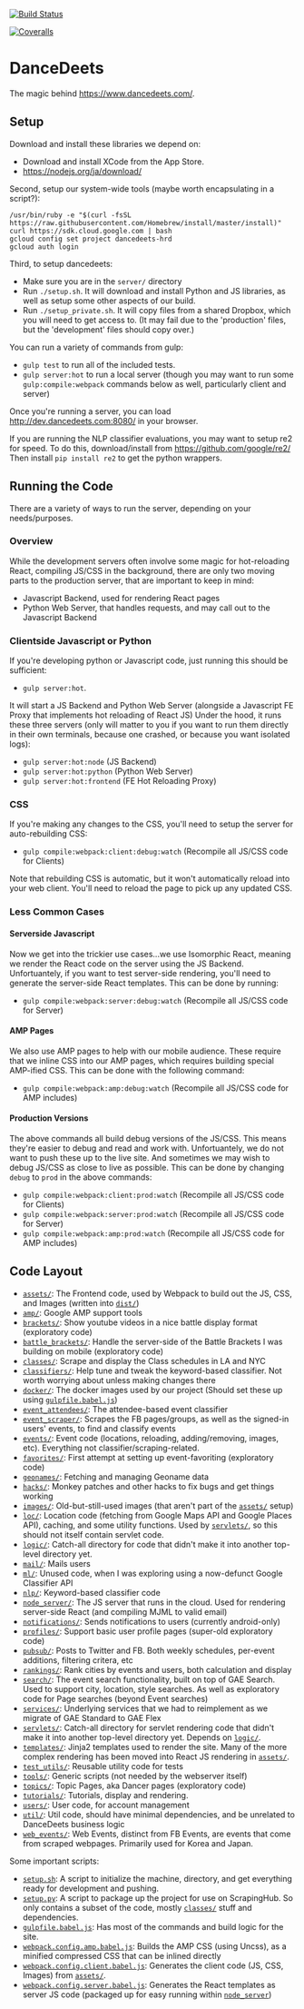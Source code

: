 [![Build Status](https://travis-ci.org/mikelambert/dancedeets-monorepo.svg?branch=master)](https://travis-ci.org/mikelambert/dancedeets-monorepo)

[![Coveralls](https://coveralls.io/repos/mikelambert/dancedeets/badge.svg?branch=master&service=github)](https://coveralls.io/github/mikelambert/dancedeets?branch=master)

# DanceDeets

The magic behind <https://www.dancedeets.com/>.

## Setup

Download and install these libraries we depend on:
- Download and install XCode from the App Store.
- <https://nodejs.org/ja/download/>

Second, setup our system-wide tools (maybe worth encapsulating in a script?):
```
/usr/bin/ruby -e "$(curl -fsSL https://raw.githubusercontent.com/Homebrew/install/master/install)"
curl https://sdk.cloud.google.com | bash
gcloud config set project dancedeets-hrd
gcloud auth login
```

Third, to setup dancedeets:
- Make sure you are in the `server/` directory
- Run `./setup.sh`. It will download and install Python and JS libraries, as well as setup some other aspects of our build.
- Run `./setup_private.sh`. It will copy files from a shared Dropbox, which you will need to get access to. (It may fail due to the 'production' files, but the 'development' files should copy over.)

You can run a variety of commands from gulp:
- `gulp test` to run all of the included tests.
- `gulp server:hot` to run a local server (though you may want to run some `gulp:compile:webpack` commands below as well, particularly client and server)

Once you're running a server, you can load http://dev.dancedeets.com:8080/ in your browser.

If you are running the NLP classifier evaluations, you may want to setup re2 for speed.
To do this, download/install from <https://github.com/google/re2/>
Then install `pip install re2` to get the python wrappers.

## Running the Code

There are a variety of ways to run the server, depending on your needs/purposes.

### Overview

While the development servers often involve some magic for hot-reloading React, compiling JS/CSS in the background, there are only two moving parts to the production server, that are important to keep in mind:
- Javascript Backend, used for rendering React pages
- Python Web Server, that handles requests, and may call out to the Javascript Backend

### Clientside Javascript or Python
If you're developing python or Javascript code, just running this should be sufficient:
- `gulp server:hot`.

It will start a JS Backend and Python Web Server (alongside a Javascript FE Proxy that implements hot reloading of React JS)
Under the hood, it runs these three servers (only will matter to you if you want to run them directly in their own terminals, because one crashed, or because you want isolated logs):
- `gulp server:hot:node` (JS Backend)
- `gulp server:hot:python` (Python Web Server)
- `gulp server:hot:frontend` (FE Hot Reloading Proxy)

### CSS
If you're making any changes to the CSS, you'll need to setup the server for auto-rebuilding CSS:
- `gulp compile:webpack:client:debug:watch` (Recompile all JS/CSS code for Clients)

Note that rebuilding CSS is automatic, but it won't automatically reload into your web client. You'll need to reload the page to pick up any updated CSS.

### Less Common Cases
#### Serverside Javascript
Now we get into the trickier use cases...we use Isomorphic React, meaning we render the React code on the server using the JS Backend.
Unfortuantely, if you want to test server-side rendering, you'll need to generate the server-side React templates. This can be done by running:
- `gulp compile:webpack:server:debug:watch` (Recompile all JS/CSS code for Server)

#### AMP Pages
We also use AMP pages to help with our mobile audience. These require that we inline CSS into our AMP pages, which requires building special AMP-ified CSS. This can be done with the following command:
- `gulp compile:webpack:amp:debug:watch` (Recompile all JS/CSS code for AMP includes)

#### Production Versions
The above commands all build debug versions of the JS/CSS. This means they're easier to debug and read and work with. Unfortuantely, we do not want to push these up to the live site. And sometimes we may wish to debug JS/CSS as close to live as possible. This can be done by changing `debug` to `prod` in the above commands:
- `gulp compile:webpack:client:prod:watch` (Recompile all JS/CSS code for Clients)
- `gulp compile:webpack:server:prod:watch` (Recompile all JS/CSS code for Server)
- `gulp compile:webpack:amp:prod:watch` (Recompile all JS/CSS code for AMP includes)


## Code Layout

- [`assets/`](assets): The Frontend code, used by Webpack to build out the JS, CSS, and Images (written into [`dist/`](dist))
- [`amp/`](amp): Google AMP support tools
- [`brackets/`](brackets): Show youtube videos in a nice battle display format (exploratory code)
- [`battle_brackets/`](battle_brackets): Handle the server-side of the Battle Brackets I was building on mobile (exploratory code)
- [`classes/`](classes): Scrape and display the Class schedules in LA and NYC
- [`classifiers/`](classifiers): Help tune and tweak the keyword-based classifier. Not worth worrying about unless making changes there
- [`docker/`](docker): The docker images used by our project (Should set these up using [`gulpfile.babel.js`](gulpfile.babel.js))
- [`event_attendees/`](event_attendees): The attendee-based event classifier
- [`event_scraper/`](event_scraper): Scrapes the FB pages/groups, as well as the signed-in users' events, to find and classify events
- [`events/`](events): Event code (locations, reloading, adding/removing, images, etc). Everything not classifier/scraping-related.
- [`favorites/`](favorites): First attempt at setting up event-favoriting (exploratory code)
- [`geonames/`](geonames): Fetching and managing Geoname data
- [`hacks/`](hacks): Monkey patches and other hacks to fix bugs and get things working
- [`images/`](images): Old-but-still-used images (that aren't part of the [`assets/`](assets) setup)
- [`loc/`](loc): Location code (fetching from Google Maps API and Google Places API), caching, and some utility functions. Used by [`servlets/`](servlets), so this should not itself contain servlet code.
- [`logic/`](logic): Catch-all directory for code that didn't make it into another top-level directory yet.
- [`mail/`](mail): Mails users
- [`ml/`](ml): Unused code, when I was exploring using a now-defunct Google Classifier API
- [`nlp/`](nlp): Keyword-based classifier code
- [`node_server/`](node_server): The JS server that runs in the cloud. Used for rendering server-side React (and compiling MJML to valid email)
- [`notifications/`](notifications): Sends notifications to users (currently android-only)
- [`profiles/`](profiles): Support basic user profile pages (super-old exploratory code)
- [`pubsub/`](pubsub): Posts to Twitter and FB. Both weekly schedules, per-event additions, filtering critera, etc
- [`rankings/`](rankings): Rank cities by events and users, both calculation and display
- [`search/`](search): The event search functionality, built on top of GAE Search. Used to support city, location, style searches. As well as exploratory code for Page searches (beyond Event searches)
- [`services/`](services): Underlying services that we had to reimplement as we migrate of GAE Standard to GAE Flex
- [`servlets/`](servlets): Catch-all directory for servlet rendering code that didn't make it into another top-level directory yet. Depends on [`logic/`](logic).
- [`templates/`](templates): Jinja2 templates used to render the site. Many of the more complex rendering has been moved into React JS rendering in [`assets/`](assets).
- [`test_utils/`](test_utils): Reusable utility code for tests
- [`tools/`](tools): Generic scripts (not needed by the webserver itself)
- [`topics/`](topics): Topic Pages, aka Dancer pages (exploratory code)
- [`tutorials/`](tutorials): Tutorials, display and rendering.
- [`users/`](users): User code, for account management
- [`util/`](util): Util code, should have minimal dependencies, and be unrelated to DanceDeets business logic
- [`web_events/`](web_events): Web Events, distinct from FB Events, are events that come from scraped webpages. Primarily used for Korea and Japan.

Some important scripts:
- [`setup.sh`](setup.sh): A script to initialize the machine, directory, and get everything ready for development and pushing.
- [`setup.py`](setup.py): A script to package up the project for use on ScrapingHub. So only contains a subset of the code, mostly [`classes/`](classes/) stuff and dependencies.
- [`gulpfile.babel.js`](gulpfile.babel.js): Has most of the commands and build logic for the site.
- [`webpack.config.amp.babel.js`](webpack.config.amp.babel.js): Builds the AMP CSS (using Uncss), as a minified compressed CSS that can be inlined directly
- [`webpack.config.client.babel.js`](webpack.config.client.babel.js): Generates the client code (JS, CSS, Images) from [`assets/`](assets/).
- [`webpack.config.server.babel.js`](webpack.config.server.babel.js): Generates the React templates as server JS code (packaged up for easy running within [`node_server`](node_server))
